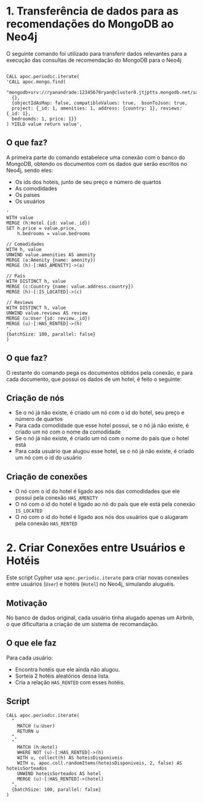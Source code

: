 # 1. Transferência de dados para as recomendações do MongoDB ao Neo4j

O seguinte comando foi utilizado para transferir dados relevantes para a execução das consultas de recomendação do MongoDB para o Neo4j

```cypher

CALL apoc.periodic.iterate(
'CALL apoc.mongo.find(
  "mongodb+srv://ryanandrade:12345678ryan@cluster0.jtjptts.mongodb.net/sample_airbnb.listingsAndReviews",
  {},
  {objectIdAsMap: false, compatibleValues: true,  bsonToJson: true, 
  project: {_id: 1, amenities: 1, address: {country: 1}, reviews: {_id: 1}, 
  bedroomds: 1, price: 1}}
) YIELD value return value',

```

## O que faz?

A primeira parte do comando estabelece uma conexão com o banco do MongoDB, obtendo os documentos com os dados que serão escritos no Neo4j, sendo eles:
- Os ids dos hoteis, junto de seu preço e número de quartos
- As comodidades
- Os paises 
- Os usuários

```cypher
'
WITH value
MERGE (h:Hotel {id: value._id})
SET h.price = value.price,
    h.bedrooms = value.bedrooms

// Comodidades
WITH h, value
UNWIND value.amenities AS amenity
MERGE (a:Amenity {name: amenity})
MERGE (h)-[:HAS_AMENITY]->(a)

// País
WITH DISTINCT h, value
MERGE (c:Country {name: value.address.country})
MERGE (h)-[:IS_LOCATED]->(c)

// Reviews
WITH DISTINCT h, value
UNWIND value.reviews AS review
MERGE (u:User {id: review._id})
MERGE (u)-[:HAS_RENTED]->(h)
',
{batchSize: 100, parallel: false}
)

```

## O que faz?

O restante do comando pega os documentos obtidos pela conexão, e para cada documento, que possui os dados de um hotel, é feito o seguinte:


## Criação de nós

- Se o nó já não existe, é criado um nó com o id do hotel, seu preço e número de quartos
- Para cada comodidade que esse hotel possui, se o nó já não existe, é criado um nó com o nome da comodidade
- Se o nó já não existe, é criado um nó com o nome do país que o hotel está
- Para cada usuário que alugou esse hotel, se o nó já não existe, é criado um nó com o id do usuário


## Criação de conexões

- O nó com o id do hotel é ligado aos nós das comodidades que ele possui pela conexão `HAS_AMENITY`
- O nó com o id do hotel é ligado ao nó do país que ele está pela conexão `IS_LOCATED`
- O nó com o id do hotel é ligado aos nós dos usuários que o alugaram pela conexão `HAS_RENTED`


# 2. Criar Conexões entre Usuários e Hotéis

Este script Cypher usa `apoc.periodic.iterate` para criar novas conexões entre usuários (`User`) e hotéis (`Hotel`) no Neo4j, simulando aluguéis.

## Motivação

No banco de dados original, cada usuário tinha alugado apenas um Airbnb, o que dificultaria a criação de um sistema de recomandação.

## O que ele faz

Para cada usuário:
- Encontra hotéis que ele ainda não alugou.
- Sorteia 2 hotéis aleatórios dessa lista.
- Cria a relação `HAS_RENTED` com esses hotéis.

## Script

```cypher
CALL apoc.periodic.iterate(
  "
    MATCH (u:User)
    RETURN u
  ",
  "
    MATCH (h:Hotel)
    WHERE NOT (u)-[:HAS_RENTED]->(h)
    WITH u, collect(h) AS hoteisDisponiveis
    WITH u, apoc.coll.randomItems(hoteisDisponiveis, 2, false) AS hoteisSorteados
    UNWIND hoteisSorteados AS hotel
    MERGE (u)-[:HAS_RENTED]->(hotel)
  ",
  {batchSize: 100, parallel: false}
)
```
